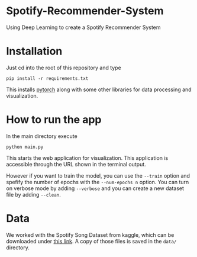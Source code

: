 # Spotify-Recommender-System
Using Deep Learning to create a Spotify Recommender System

# Installation

Just cd into the root of this repository and type
```
pip install -r requirements.txt
```

This installs [pytorch](https://pytorch.org/) along with some other libraries for data processing and visualization.

# How to run the app

In the main directory execute 

```
python main.py
```

This starts the web application for visualization. This application is accessible through the URL shown in the terminal output.

However if you want to train the model, you can use the `--train` option and spefify the number of epochs with the `--num-epochs n` option.
You can turn on verbose mode by adding `--verbose` and you can create a new dataset file by adding `--clean`.

# Data

We worked with the Spotify Song Dataset from kaggle, which can be downloaded under [this link](https://www.kaggle.com/yamaerenay/spotify-dataset-19212020-160k-tracks).
A copy of those files is saved in the `data/` directory.